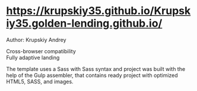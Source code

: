 # https://krupskiy35.github.io/Krupskiy35.golden-lending.github.io/

Author: Krupskiy Andrey<br>

Cross-browser compatibility<br>
Fully adaptive landing<br>

The template uses a Sass with Sass syntax and project was built with the help of the Gulp assembler, that contains ready project with optimized HTML5, SASS, and images.
